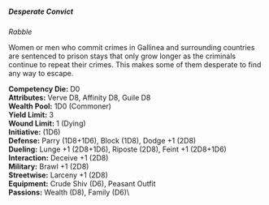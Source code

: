 ##### Desperate Convict

*Rabble*

Women or men who commit crimes in Gallinea and surrounding countries are
sentenced to prison stays that only grow longer as the criminals
continue to repeat their crimes. This makes some of them desperate to
find any way to escape.

**Competency Die:** D0\
**Attributes:** Verve D8, Affinity D8, Guile D8\
**Wealth Pool:** 1D0 (Commoner)\
**Yield Limit:** 3\
**Wound Limit:** 1 (Dying)\
**Initiative:** (1D6)\
**Defense:** Parry (1D8+1D6), Block (1D8), Dodge +1 (2D8)\
**Dueling:** Lunge +1 (2D8+1D6), Riposte (2D8), Feint +1 (2D8+1D6)\
**Interaction:** Deceive +1 (2D8)\
**Military:** Brawl +1 (2D8)\
**Streetwise:** Larceny +1 (2D8)\
**Equipment:** Crude Shiv (D6), Peasant Outfit\
**Passions:** Wealth (D8), Family (D6)\
